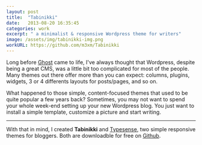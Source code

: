 ```yaml
---
layout: post
title:  "Tabinikki"
date:   2013-08-20 16:35:45
categories: work
excerpt: " a minimalist & responsive Wordpress theme for writers"
image: /assets/img/tabinikki-img.png
workURL: https://github.com/m3xm/Tabinikki
---
```


Long before [Ghost](http://www.ghost.org) came to life, I've always thought that Wordpress, despite being a great CMS, was a little bit too complicated for most of the people. Many themes out there offer more than you can expect: columns, plugins, widgets, 3 or 4 differents layouts for posts/pages, and so on. 

What happened to those simple, content-focused themes that used to be quite popular a few years back? Sometimes, you may not want to spend your whole week-end setting up your new Wordpress blog. You just want to install a simple template, customize a picture and start writing. 

<hr>

With that in mind, I created **Tabinikki** and [Typesense](typesense.html), two simple responsive themes for bloggers. Both are downloadble for free on [Github](http://www.github.com/m3xm/). 